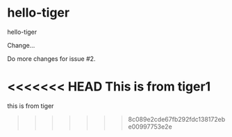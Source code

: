 # hello-tiger
hello-tiger

Change...

Do more changes for issue #2.

<<<<<<< HEAD
This is from tiger1
=======
this is from tiger
>>>>>>> 8c089e2cde67fb292fdc138172ebe00997753e2e
